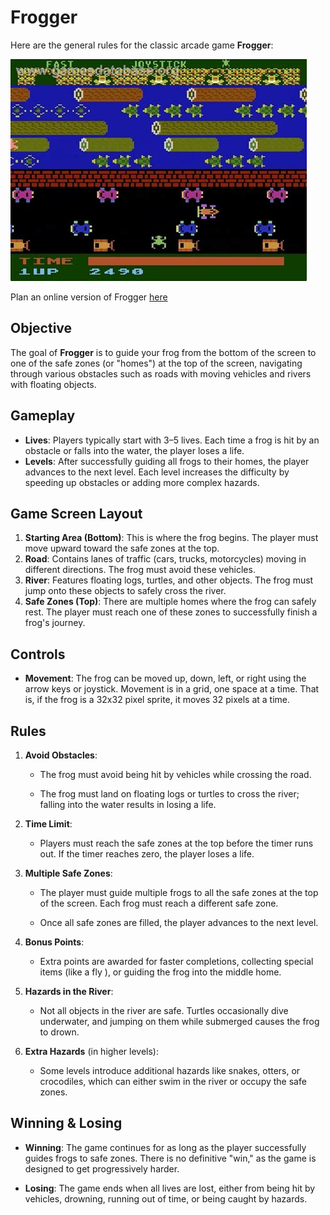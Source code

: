 # Frogger

Here are the general rules for the classic arcade game **Frogger**:

![example](images/frogger_example.png)

Plan an online version of Frogger [here](https://wcgunter.github.io/Frogger-JS/)
## Objective

The goal of **Frogger** is to guide your frog from the bottom of the screen to
one of the safe zones (or "homes") at the top of the screen, navigating through
various obstacles such as roads with moving vehicles and rivers with floating
objects.

## Gameplay

- **Lives**: Players typically start with 3–5 lives. Each time a frog is hit by
  an obstacle or falls into the water, the player loses a life.
- **Levels**: After successfully guiding all frogs to their homes, the player
  advances to the next level. Each level increases the difficulty by speeding up
  obstacles or adding more complex hazards.

## Game Screen Layout

1. **Starting Area (Bottom)**: This is where the frog begins. The player must
   move upward toward the safe zones at the top.
2. **Road**: Contains lanes of traffic (cars, trucks, motorcycles) moving in
   different directions. The frog must avoid these vehicles.
3. **River**: Features floating logs, turtles, and other objects. The frog must
   jump onto these objects to safely cross the river.
4. **Safe Zones (Top)**: There are multiple homes where the frog can safely
   rest. The player must reach one of these zones to successfully finish a
   frog's journey.

## Controls

- **Movement**: The frog can be moved up, down, left, or right using the arrow
  keys or joystick. Movement is in a grid, one space at a time. That is, if the frog is
  a 32x32 pixel sprite, it moves 32 pixels at a time.

## Rules
1. **Avoid Obstacles**: 
   - The frog must avoid being hit by vehicles while crossing the road.

   - The frog must land on floating logs or turtles to cross the river; falling
     into the water results in losing a life.
   
2. **Time Limit**: 
   - Players must reach the safe zones at the top before the timer runs out. If
     the timer reaches zero, the player loses a life.

3. **Multiple Safe Zones**: 
   - The player must guide multiple frogs to all the safe zones at the top of
     the screen. Each frog must reach a different safe zone.

   - Once all safe zones are filled, the player advances to the next level.

4. **Bonus Points**:
   - Extra points are awarded for faster completions, collecting special items
     (like a fly ), or guiding the frog into the middle home.
   
5. **Hazards in the River**: 
   - Not all objects in the river are safe. Turtles occasionally dive
     underwater, and jumping on them while submerged causes the frog to drown.

6. **Extra Hazards** (in higher levels):
   - Some levels introduce additional hazards like snakes, otters, or
     crocodiles, which can either swim in the river or occupy the safe zones.

## Winning & Losing

- **Winning**: The game continues for as long as the player successfully guides
  frogs to safe zones. There is no definitive "win," as the game is designed to
  get progressively harder.

- **Losing**: The game ends when all lives are lost, either from being hit by vehicles, drowning, running out of time, or being caught by hazards.
